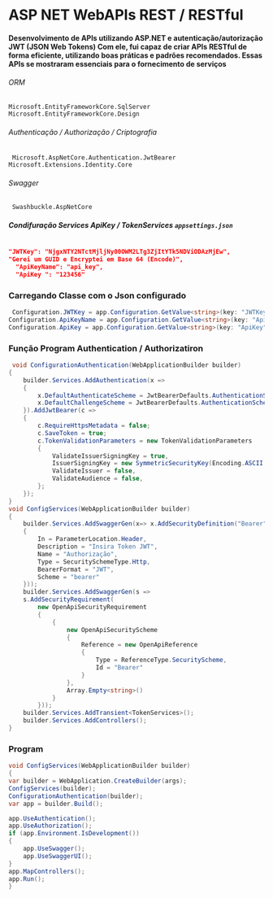 # ASP NET WebAPIs REST / RESTful
#### Desenvolvimento de APIs utilizando ASP.NET e autenticação/autorização JWT (JSON Web Tokens) Com ele, fui capaz de criar APIs RESTful de forma eficiente, utilizando boas práticas e padrões recomendados. Essas APIs se mostraram essenciais para o fornecimento de serviços

###### ORM
``` Microsoft.EntityFrameworkCore.SqlServer ```
``` Microsoft.EntityFrameworkCore.Design ```
###### Authenticação / Authorização / Criptografia
``` Microsoft.AspNetCore.Authentication.JwtBearer```
``` Microsoft.Extensions.Identity.Core```
###### Swagger
``` Swashbuckle.AspNetCore```

##### Condifuração Services ApiKey / TokenServices ```appsettings.json```
```Json

"JWTKey": "NjgxNTY2NTctMjljNy00OWM2LTg3ZjItYTk5NDViODAzMjEw",
"Gerei um GUID e Encryptei em Base 64 (Encode)",
  "ApiKeyName": "api_key",
  "ApiKey ": "123456"
```
### Carregando Classe com o Json configurado
```C#
 Configuration.JWTKey = app.Configuration.GetValue<string>(key: "JWTKey");
Configuration.ApiKeyName = app.Configuration.GetValue<string>(key: "ApiKeyName");
Configuration.ApiKey = app.Configuration.GetValue<string>(key: "ApiKey");
```
### Função Program Authentication / Authorizatiron
```C#
 void ConfigurationAuthentication(WebApplicationBuilder builder)
{
    builder.Services.AddAuthentication(x =>
    {
        x.DefaultAuthenticateScheme = JwtBearerDefaults.AuthenticationScheme;
        x.DefaultChallengeScheme = JwtBearerDefaults.AuthenticationScheme;
    }).AddJwtBearer(c =>
    {
        c.RequireHttpsMetadata = false;
        c.SaveToken = true;
        c.TokenValidationParameters = new TokenValidationParameters
        {
            ValidateIssuerSigningKey = true,
            IssuerSigningKey = new SymmetricSecurityKey(Encoding.ASCII.GetBytes(Configuration.JWTKey)),
            ValidateIssuer = false,
            ValidateAudience = false,
        };
    });
}
void ConfigServices(WebApplicationBuilder builder)
{
    builder.Services.AddSwaggerGen(x=> x.AddSecurityDefinition("Bearer", new OpenApiSecurityScheme
    {
        In = ParameterLocation.Header,
        Description = "Insira Token JWT",
        Name = "Authorização",
        Type = SecuritySchemeType.Http,
        BearerFormat = "JWT",
        Scheme = "bearer"
    }));
    builder.Services.AddSwaggerGen(s =>
    s.AddSecurityRequirement(
        new OpenApiSecurityRequirement
        {
            {
                new OpenApiSecurityScheme
                {
                    Reference = new OpenApiReference
                    {
                        Type = ReferenceType.SecurityScheme,
                        Id = "Bearer"
                    }
                },
                Array.Empty<string>()
            }
        }));
    builder.Services.AddTransient<TokenServices>();
    builder.Services.AddControllers();
}
```
### Program
```C#
void ConfigServices(WebApplicationBuilder builder)
{
var builder = WebApplication.CreateBuilder(args);
ConfigServices(builder);
ConfigurationAuthentication(builder);
var app = builder.Build();

app.UseAuthentication();
app.UseAuthorization();
if (app.Environment.IsDevelopment())
{
    app.UseSwagger();
    app.UseSwaggerUI();
}
app.MapControllers();
app.Run();
}
```


